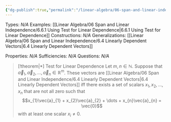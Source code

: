 ```yaml
---
{"dg-publish":true,"permalink":"/linear-algebra/06-span-and-linear-independence/6-6-test-for-linear-dependence/","tags":["Type/Theorem","Topic/Linear_Algebra"]}
---
```


Types: *N/A*
Examples: [[Linear Algebra/06 Span and Linear Independence/6.6.1 Using Test for Linear Dependence\|6.6.1 Using Test for Linear Dependence]]
Constructions: *N/A*
Generalizations: [[Linear Algebra/06 Span and Linear Independence/6.4 Linearly Dependent Vectors\|6.4 Linearly Dependent Vectors]]

Properties: *N/A*
Sufficiencies: *N/A*
Questions: *N/A*

> [!theorem|*] Test for Linear Dependence
> Let $m, n \in \mathbb{N}$. Suppose that $\vec{a}_{1}, \vec{a}_{2}, \dots, \vec{a}_{n} \in \mathbb{R}^{m}$. These vectors are [[Linear Algebra/06 Span and Linear Independence/6.4 Linearly Dependent Vectors\|6.4 Linearly Dependent Vectors]] iff there exists a set of scalars $x_{1}, x_{2}, \dots, x_{n}$ that are not all zero such that
> $$x_{1}\vec{a}_{1} + x_{2}\vec{a}_{2} + \dots + x_{n}\vec{a}_{n} = \vec{0}$$
> with at least one scalar $x_{i} \neq 0$.



